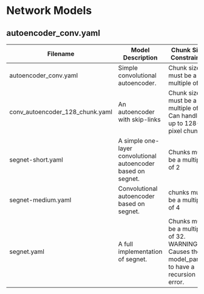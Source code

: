 # Network Models

## autoencoder_conv.yaml 

| Filename | Model Description | Chunk Size Constraints |  
|----------|-------------------|------------------------|
| autoencoder_conv.yaml | Simple convolutional autoencoder. | Chunk sizes must be a multiple of 4|
| conv_autoencoder_128_chunk.yaml | An autoencoder with skip-links | Chunk sizes must be a multiple of 8, Can handle up to 128-pixel chunks |
| segnet-short.yaml | A simple one-layer convolutional autoencoder based on segnet. | Chunks must be a multiple of 2 |
| segnet-medium.yaml | Convolutional autoencoder based on segnet. | chunks must be a multiple of 4 |
| segnet.yaml | A full implementation of segnet. | Chunks must be a multiple of 32.  WARNING: Causes the model_parser to have a recursion error. |
